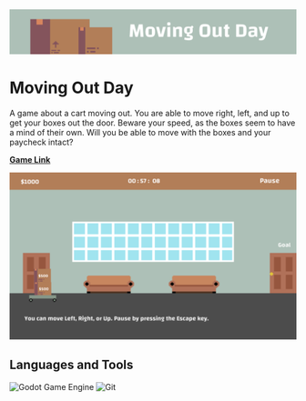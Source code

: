<img src="Assets/Branding/banner.png" alt="Game Banner" />

# Moving Out Day

A game about a cart moving out. You are able to move right, left, and up to get your boxes out the door. Beware your speed, as the boxes seem to have a mind of their own. Will you be able to move with the boxes and your paycheck intact?

**[Game Link](https://jmixson.itch.io/moving-out-day)**

<img src="Assets/Branding/Gameplay.png" alt="Game Banner" />

## Languages and Tools

<img src="https://cdn.jsdelivr.net/gh/devicons/devicon/icons/godot/godot-original.svg" title="Godot 3.4" alt="Godot Game Engine" width="40" height="40" />&nbsp;<img src="https://cdn.jsdelivr.net/gh/devicons/devicon/icons/git/git-original.svg" title="Git" alt="Git" width="40" height="40" />
